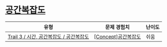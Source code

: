 # [공간복잡도](https://www.codetree.ai/trails/complete/curated-cards/intro-space-complexity)

|유형|문제 경험치|난이도|
|---|---|---|
|[Trail 3 / 시간, 공간복잡도 / 공간복잡도](https://www.codetree.ai/trail-info/novice-high/)|[[Concept]공간복잡도](https://www.codetree.ai/trails/complete/curated-cards/intro-space-complexity/)|쉬움|


